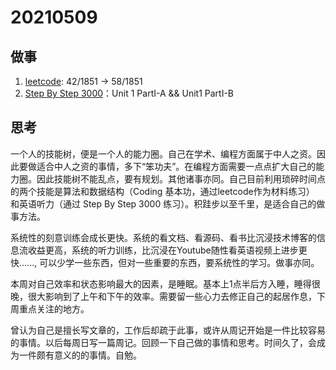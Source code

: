 # 20210509


## 做事

1. [leetcode](https://leetcode.com/JiweiYuan/): 42/1851 -> 58/1851
2. [Step By Step 3000](https://book.douban.com/subject/3245558/)：Unit 1 PartI-A && Unit1 PartI-B


## 思考

一个人的技能树，便是一个人的能力圈。自己在学术、编程方面属于中人之资。因此要做适合中人之资的事情，多下“笨功夫”。在编程方面需要一点点扩大自己的能力圈。因此技能树不能乱点，要有规划。其他诸事亦同。自己目前利用琐碎时间点的两个技能是算法和数据结构（Coding 基本功，通过leetcode作为材料练习） 和英语听力（通过 Step By Step 3000 练习）。积跬步以至千里，是适合自己的做事方法。

系统性的刻意训练会成长更快。系统的看文档、看源码、看书比沉浸技术博客的信息流收益更高，系统的听力训练，比沉浸在Youtube随性看英语视频上进步更快......, 可以少学一些东西，但对一些重要的东西，要系统性的学习。做事亦同。

本周对自己效率和状态影响最大的因素，是睡眠。基本上1点半后方入睡，睡得很晚，很大影响到了上午和下午的效率。需要留一些心力去修正自己的起居作息，下周重点关注的地方。

曾认为自己是擅长写文章的，工作后却疏于此事，或许从周记开始是一件比较容易的事情。以后每周日写一篇周记。回顾一下自己做的事情和思考。时间久了，会成为一件颇有意义的的事情。自勉。